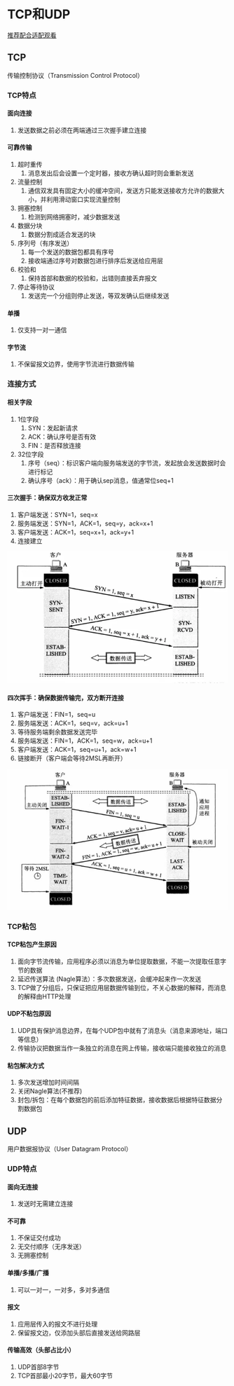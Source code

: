 # TCP和UDP

[推荐配合适配观看](https://www.bilibili.com/video/BV1kV411j7hA?spm_id_from=333.337.search-card.all.click)

## TCP

传输控制协议（Transmission Control Protocol）

### TCP特点

####  面向连接

1. 发送数据之前必须在两端通过三次握手建立连接

#### 可靠传输

1. 超时重传
   1. 消息发出后会设置一个定时器，接收方确认超时则会重新发送
2. 流量控制
   1. 通信双发具有固定大小的缓冲空间，发送方只能发送接收方允许的数据大小，并利用滑动窗口实现流量控制
3. 拥塞控制
   1. 检测到网络拥塞时，减少数据发送
4. 数据分块
   1. 数据分割成适合发送的块
5. 序列号（有序发送）
   1. 每一个发送的数据包都具有序号
   2. 接收端通过序号对数据包进行排序后发送给应用层
6. 校验和
   1. 保持首部和数据的校验和，出错则直接丢弃报文
7. 停止等待协议
   1. 发送完一个分组则停止发送，等双发确认后继续发送

#### 单播

1. 仅支持一对一通信

#### 字节流

1. 不保留报文边界，使用字节流进行数据传输

### 连接方式

#### 相关字段

1. 1位字段
   1. SYN：发起新请求
   2. ACK：确认序号是否有效
   3. FIN：是否释放连接
2. 32位字段
   1. 序号（seq）：标识客户端向服务端发送的字节流，发起放会发送数据时会进行标记
   2. 确认序号（ack）：用于确认sep消息，值通常位seq+1

#### 三次握手：确保双方收发正常

1. 客户端发送：SYN=1，seq=x
2. 服务端发送：SYN=1，ACK=1，seq=y，ack=x+1
3. 客户端发送：ACK=1，seq=x+1，ack=y+1
4. 连接建立

![三次握手](assets/03-三次握手.png)

#### 四次挥手：确保数据传输完，双方断开连接

1. 客户端发送：FIN=1，seq=u
2. 服务端发送：ACK=1，seq=v，ack=u+1
3. 等待服务端剩余数据发送完毕
4. 服务端发送：FIN=1，ACK=1，seq=w，ack=u+1
5. 客户端发送：ACK=1，seq=u+1，ack=w+1
6. 链接断开（客户端会等待2MSL再断开）

![四次挥手](assets/03-四次挥手.png)

### TCP粘包

#### TCP粘包产生原因

1. 面向字节流传输，应⽤程序必须以消息为单位提取数据，不能⼀次提取任意字节的数据
2. 延迟传送算法 (Nagle算法）：多次数据发送，会缓冲起来作一次发送
3. TCP做了分组后，只保证把应用层数据传输到位，不关心数据的解释，而消息的解释由HTTP处理

#### UDP不粘包原因

1. UDP具有保护消息边界，在每个UDP包中就有了消息头（消息来源地址，端⼝等信息）
2. 传输协议把数据当作⼀条独⽴的消息在⽹上传输，接收端只能接收独⽴的消息

#### 粘包解决方式

1. 多次发送增加时间间隔
2. 关闭Nagle算法(不推荐)
3. 封包/拆包：在每个数据包的前后添加特征数据，接收数据后根据特征数据分割数据包

## UDP

用户数据报协议（User Datagram Protocol）

### UDP特点

#### 面向无连接

1. 发送时无需建立连接

#### 不可靠

1. 不保证交付成功
2. 无交付顺序（无序发送）
3. 无拥塞控制
   

#### 单播/多播/广播

1. 可以一对一，一对多，多对多通信

#### 报文

1. 应用层传入的报文不进行处理
2. 保留报文边，仅添加头部后直接发送给网路层

#### 传输高效（头部占比小）

1. UDP首部8字节
2. TCP首部最小20字节，最大60字节
